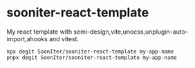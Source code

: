 # sooniter-react-template

My react template with semi-design,vite,unocss,unplugin-auto-import,ahooks
 and vitest.

```shell
npx degit SoonIter/sooniter-react-template my-app-name
pnpx degit SoonIter/sooniter-react-template my-app-name
```
